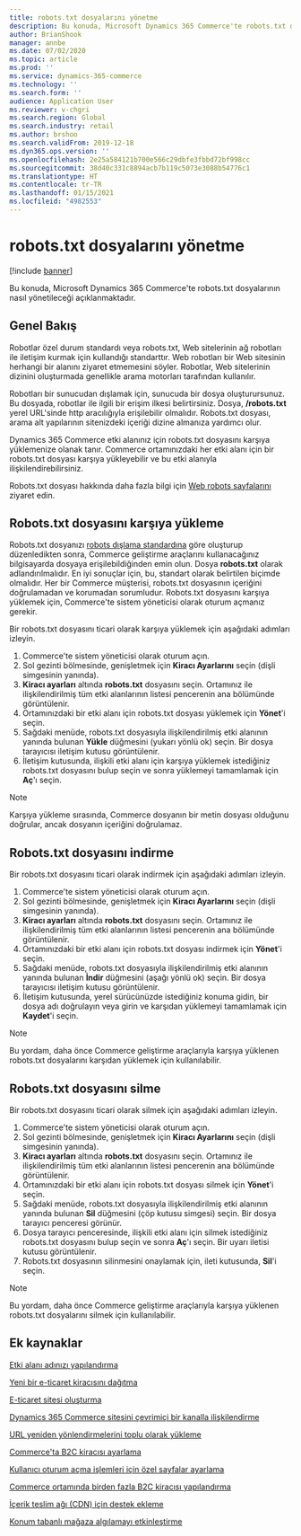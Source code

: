 ```yaml
---
title: robots.txt dosyalarını yönetme
description: Bu konuda, Microsoft Dynamics 365 Commerce'te robots.txt dosyalarının nasıl yönetileceği açıklanmaktadır.
author: BrianShook
manager: annbe
ms.date: 07/02/2020
ms.topic: article
ms.prod: ''
ms.service: dynamics-365-commerce
ms.technology: ''
ms.search.form: ''
audience: Application User
ms.reviewer: v-chgri
ms.search.region: Global
ms.search.industry: retail
ms.author: brshoo
ms.search.validFrom: 2019-12-18
ms.dyn365.ops.version: ''
ms.openlocfilehash: 2e25a584121b700e566c29dbfe3fbbd72bf998cc
ms.sourcegitcommit: 38d40c331c8894acb7b119c5073e3088b54776c1
ms.translationtype: HT
ms.contentlocale: tr-TR
ms.lasthandoff: 01/15/2021
ms.locfileid: "4982553"
---
```

# <a name="manage-robotstxt-files"></a>robots.txt dosyalarını yönetme


[!include [banner](includes/banner.md)]

Bu konuda, Microsoft Dynamics 365 Commerce'te robots.txt dosyalarının nasıl yönetileceği açıklanmaktadır.

## <a name="overview"></a>Genel Bakış

Robotlar özel durum standardı veya robots.txt, Web sitelerinin ağ robotları ile iletişim kurmak için kullandığı standarttır. Web robotları bir Web sitesinin herhangi bir alanını ziyaret etmemesini söyler. Robotlar, Web sitelerinin dizinini oluşturmada genellikle arama motorları tarafından kullanılır.

Robotları bir sunucudan dışlamak için, sunucuda bir dosya oluşturursunuz. Bu dosyada, robotlar ile ilgili bir erişim ilkesi belirtirsiniz. Dosya, **/robots.txt** yerel URL'sinde http aracılığıyla erişilebilir olmalıdır. Robots.txt dosyası, arama alt yapılarının sitenizdeki içeriği dizine almanıza yardımcı olur.

Dynamics 365 Commerce etki alanınız için robots.txt dosyasını karşıya yüklemenize olanak tanır. Commerce ortamınızdaki her etki alanı için bir robots.txt dosyası karşıya yükleyebilir ve bu etki alanıyla ilişkilendirebilirsiniz.

Robots.txt dosyası hakkında daha fazla bilgi için [Web robots sayfalarını](https://www.robotstxt.org/) ziyaret edin.

## <a name="upload-a-robotstxt-file"></a>Robots.txt dosyasını karşıya yükleme

Robots.txt dosyanızı [robots dışlama standardına](https://www.robotstxt.org/orig.html) göre oluşturup düzenledikten sonra, Commerce geliştirme araçlarını kullanacağınız bilgisayarda dosyaya erişilebildiğinden emin olun. Dosya **robots.txt** olarak adlandırılmalıdır. En iyi sonuçlar için, bu, standart olarak belirtilen biçimde olmalıdır. Her bir Commerce müşterisi, robots.txt dosyasının içeriğini doğrulamadan ve korumadan sorumludur. Robots.txt dosyasını karşıya yüklemek için, Commerce'te sistem yöneticisi olarak oturum açmanız gerekir.

Bir robots.txt dosyasını ticari olarak karşıya yüklemek için aşağıdaki adımları izleyin.

1. Commerce'te sistem yöneticisi olarak oturum açın.
2. Sol gezinti bölmesinde, genişletmek için **Kiracı Ayarlarını** seçin (dişli simgesinin yanında).
3. **Kiracı ayarları** altında **robots.txt** dosyasını seçin. Ortamınız ile ilişkilendirilmiş tüm etki alanlarının listesi pencerenin ana bölümünde görüntülenir.
4. Ortamınızdaki bir etki alanı için robots.txt dosyası yüklemek için **Yönet**'i seçin.
5. Sağdaki menüde, robots.txt dosyasıyla ilişkilendirilmiş etki alanının yanında bulunan **Yükle** düğmesini (yukarı yönlü ok) seçin. Bir dosya tarayıcısı iletişim kutusu görüntülenir.
6. İletişim kutusunda, ilişkili etki alanı için karşıya yüklemek istediğiniz robots.txt dosyasını bulup seçin ve sonra yüklemeyi tamamlamak için **Aç**'ı seçin.

> [!NOTE] 
> Karşıya yükleme sırasında, Commerce dosyanın bir metin dosyası olduğunu doğrular, ancak dosyanın içeriğini doğrulamaz.

## <a name="download-a-robotstxt-file"></a>Robots.txt dosyasını indirme

Bir robots.txt dosyasını ticari olarak indirmek için aşağıdaki adımları izleyin.

1. Commerce'te sistem yöneticisi olarak oturum açın.
2. Sol gezinti bölmesinde, genişletmek için **Kiracı Ayarlarını** seçin (dişli simgesinin yanında).
3. **Kiracı ayarları** altında **robots.txt** dosyasını seçin. Ortamınız ile ilişkilendirilmiş tüm etki alanlarının listesi pencerenin ana bölümünde görüntülenir.
4. Ortamınızdaki bir etki alanı için robots.txt dosyası indirmek için **Yönet**'i seçin.
5. Sağdaki menüde, robots.txt dosyasıyla ilişkilendirilmiş etki alanının yanında bulunan **İndir** düğmesini (aşağı yönlü ok) seçin. Bir dosya tarayıcısı iletişim kutusu görüntülenir.
6. İletişim kutusunda, yerel sürücünüzde istediğiniz konuma gidin, bir dosya adı doğrulayın veya girin ve karşıdan yüklemeyi tamamlamak için **Kaydet**'i seçin.

> [!NOTE]
> Bu yordam, daha önce Commerce geliştirme araçlarıyla karşıya yüklenen robots.txt dosyalarını karşıdan yüklemek için kullanılabilir.

## <a name="delete-a-robotstxt-file"></a>Robots.txt dosyasını silme

Bir robots.txt dosyasını ticari olarak silmek için aşağıdaki adımları izleyin.

1. Commerce'te sistem yöneticisi olarak oturum açın.
2. Sol gezinti bölmesinde, genişletmek için **Kiracı Ayarlarını** seçin (dişli simgesinin yanında).
3. **Kiracı ayarları** altında **robots.txt** dosyasını seçin. Ortamınız ile ilişkilendirilmiş tüm etki alanlarının listesi pencerenin ana bölümünde görüntülenir.
4. Ortamınızdaki bir etki alanı için robots.txt dosyası silmek için **Yönet**'i seçin.
5. Sağdaki menüde, robots.txt dosyasıyla ilişkilendirilmiş etki alanının yanında bulunan **Sil** düğmesini (çöp kutusu simgesi) seçin. Bir dosya tarayıcı penceresi görünür.
6. Dosya tarayıcı penceresinde, ilişkili etki alanı için silmek istediğiniz robots.txt dosyasını bulup seçin ve sonra **Aç**'ı seçin. Bir uyarı iletisi kutusu görüntülenir.
7. Robots.txt dosyasının silinmesini onaylamak için, ileti kutusunda, **Sil**'i seçin.

> [!NOTE] 
> Bu yordam, daha önce Commerce geliştirme araçlarıyla karşıya yüklenen robots.txt dosyalarını silmek için kullanılabilir.

## <a name="additional-resources"></a>Ek kaynaklar

[Etki alanı adınızı yapılandırma](configure-your-domain-name.md)

[Yeni bir e-ticaret kiracısını dağıtma](deploy-ecommerce-site.md)

[E-ticaret sitesi oluşturma](create-ecommerce-site.md)

[Dynamics 365 Commerce sitesini çevrimiçi bir kanalla ilişkilendirme](associate-site-online-store.md)

[URL yeniden yönlendirmelerini toplu olarak yükleme](upload-bulk-redirects.md)

[Commerce'ta B2C kiracısı ayarlama](set-up-B2C-tenant.md)

[Kullanıcı oturum açma işlemleri için özel sayfalar ayarlama](custom-pages-user-logins.md)

[Commerce ortamında birden fazla B2C kiracısı yapılandırma](configure-multi-B2C-tenants.md)

[İçerik teslim ağı (CDN) için destek ekleme](add-cdn-support.md)

[Konum tabanlı mağaza algılamayı etkinleştirme](enable-store-detection.md)
